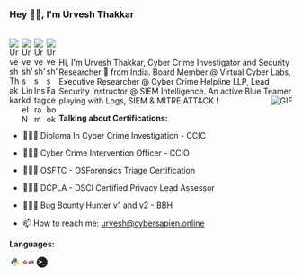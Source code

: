 ### Hey 👋🏽, I'm Urvesh Thakkar 

<br/>


<a href="https://twitter.com/karniv0re11">
<img align="left" alt="Urvesh Thakkar" | Twitter" width="22px" src="https://cdn.jsdelivr.net/npm/simple-icons@v3/icons/twitter.svg" />
</a>
<a href="https://www.linkedin.com/in/urvesh-thakkar/">
<img align="left" alt="Urvesh's LinkdeIN" width="22px" src="https://cdn.jsdelivr.net/npm/simple-icons@v3/icons/linkedin.svg" />
</a>

<a href="https://www.instagram.com/the.geekboy/">
<img align="left" alt="Urvesh's Instagram" width="22px" src="https://cdn.jsdelivr.net/npm/simple-icons@v3/icons/instagram.svg" />
</a>

<a href="https://www.facebook.com/profile.php?id=100024803556371">
<img align="left" alt="Urvesh's Facebook" width="22px" src="https://cdn.jsdelivr.net/npm/simple-icons@3.2.0/icons/facebook.svg" />
</a>

<br/>
<br/>
Hi, I'm Urvesh Thakkar, Cyber Crime Investigator and Security Researcher 🚀 from India. Board Member @ Virtual Cyber Labs, Executive Researcher @ Cyber Crime Helpline LLP, Lead Security Instructor @ SIEM Intelligence. An active Blue Teamer playing with Logs, SIEM & MITRE ATT&CK ! 

<img align="right" alt="GIF" src="https://media.giphy.com/media/HoffxyN8ghVuw/source.gif" />

**Talking about Certifications:**

- 👨🏽‍💻 Diploma In Cyber Crime Investigation - CCIC 
- 👨🏽‍💻 Cyber Crime Intervention Officer - CCIO
- 👨🏽‍💻 OSFTC - OSForensics Triage Certification
- 👨🏽‍💻 DCPLA - DSCI Certified Privacy Lead Assessor 
- 👨🏽‍💻 Bug Bounty Hunter v1 and v2 - BBH



- 📫 How to reach me: urvesh@cybersapien.online

**Languages:**

<code><img height="20" src="https://raw.githubusercontent.com/github/explore/80688e429a7d4ef2fca1e82350fe8e3517d3494d/topics/python/python.png"></code>
<code><img height="20" src="https://raw.githubusercontent.com/github/explore/80688e429a7d4ef2fca1e82350fe8e3517d3494d/topics/git/git.png"></code>
<code><img height="20" src="https://raw.githubusercontent.com/github/explore/80688e429a7d4ef2fca1e82350fe8e3517d3494d/topics/terminal/terminal.png"></code>

